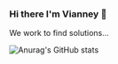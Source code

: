 ### Hi there I'm Vianney 👋

We work to find solutions...

![Anurag's GitHub stats](https://github-readme-stats.vercel.app/api?username=vianneyyovo&show_icons=true&icon_color=ffffff&theme=tokyonight&title_color=ffffff)
